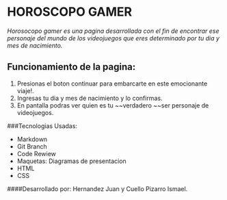 # HOROSCOPO GAMER
 
*Horosocopo gamer es una pagina desarrollada con el fin de encontrar ese personaje del mundo de los videojuegos
que eres determinado por tu dia y mes de nacimiento.*

## Funcionamiento de la pagina:

1. Presionas el boton continuar para embarcarte en este emocionante viaje!.
2. Ingresas tu dia y mes de nacimiento y lo confirmas.
3. En pantalla podras ver quien es tu ~~verdadero ~~ser personaje de videojuegos.

###Tecnologias Usadas:

- Markdown
- Git Branch
- Code Rewiew
- Maquetas: Diagramas de presentacion
- HTML
- CSS



####Desarrollado por: Hernandez Juan y Cuello Pizarro Ismael.

